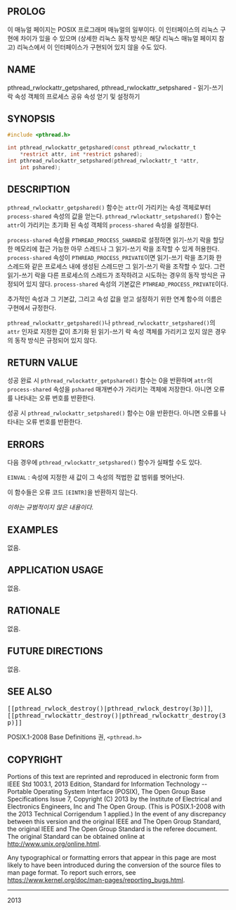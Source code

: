 ## PROLOG

이 매뉴얼 페이지는 POSIX 프로그래머 매뉴얼의 일부이다. 이 인터페이스의 리눅스 구현에 차이가 있을 수 있으며 (상세한 리눅스 동작 방식은 해당 리눅스 매뉴얼 페이지 참고) 리눅스에서 이 인터페이스가 구현되어 있지 않을 수도 있다.

## NAME

pthread_rwlockattr_getpshared, pthread_rwlockattr_setpshared - 읽기-쓰기 락 속성 객체의 프로세스 공유 속성 얻기 및 설정하기

## SYNOPSIS

```c
#include <pthread.h>

int pthread_rwlockattr_getpshared(const pthread_rwlockattr_t
    *restrict attr, int *restrict pshared);
int pthread_rwlockattr_setpshared(pthread_rwlockattr_t *attr,
    int pshared);
```

## DESCRIPTION

`pthread_rwlockattr_getpshared()` 함수는 `attr`이 가리키는 속성 객체로부터 `process-shared` 속성의 값을 얻는다. `pthread_rwlockattr_setpshared()` 함수는 `attr`이 가리키는 초기화 된 속성 객체의 `process-shared` 속성을 설정한다.

`process-shared` 속성을 `PTHREAD_PROCESS_SHARED`로 설정하면 읽기-쓰기 락을 할당한 메모리에 접근 가능한 아무 스레드나 그 읽기-쓰기 락을 조작할 수 있게 허용한다. `process-shared` 속성이 `PTHREAD_PROCESS_PRIVATE`이면 읽기-쓰기 락을 초기화 한 스레드와 같은 프로세스 내에 생성된 스레드만 그 읽기-쓰기 락을 조작할 수 있다. 그런 읽기-쓰기 락을 다른 프로세스의 스레드가 조작하려고 시도하는 경우의 동작 방식은 규정되어 있지 않다. `process-shared` 속성의 기본값은 `PTHREAD_PROCESS_PRIVATE`이다.

추가적인 속성과 그 기본값, 그리고 속성 값을 얻고 설정하기 위한 연계 함수의 이름은 구현에서 규정한다.

`pthread_rwlockattr_getpshared()`나 `pthread_rwlockattr_setpshared()`의 `attr` 인자로 지정한 값이 초기화 된 읽기-쓰기 락 속성 객체를 가리키고 있지 않은 경우의 동작 방식은 규정되어 있지 않다.

## RETURN VALUE

성공 완료 시 `pthread_rwlockattr_getpshared()` 함수는 0을 반환하며 `attr`의 `process-shared` 속성을 `pshared` 매개변수가 가리키는 객체에 저장한다. 아니면 오류를 나타내는 오류 번호를 반환한다.

성공 시 `pthread_rwlockattr_setpshared()` 함수는 0을 반환한다. 아니면 오류를 나타내는 오류 번호를 반환한다.

## ERRORS

다음 경우에 `pthread_rwlockattr_setpshared()` 함수가 실패할 수도 있다.

`EINVAL`
:   속성에 지정한 새 값이 그 속성의 적법한 값 범위를 벗어난다.

이 함수들은 오류 코드 `[EINTR]`을 반환하지 않는다.

*이하는 규범적이지 않은 내용이다.*

## EXAMPLES

없음.

## APPLICATION USAGE

없음.

## RATIONALE

없음.

## FUTURE DIRECTIONS

없음.

## SEE ALSO

<tt>[[pthread_rwlock_destroy()|pthread_rwlock_destroy(3p)]]</tt>, <tt>[[pthread_rwlockattr_destroy()|pthread_rwlockattr_destroy(3p)]]</tt>

POSIX.1-2008 Base Definitions 권, `<pthread.h>`

## COPYRIGHT

Portions of this text are reprinted and reproduced in electronic form from IEEE Std 1003.1, 2013 Edition, Standard for Information Technology -- Portable Operating System Interface (POSIX), The Open Group Base Specifications Issue 7, Copyright (C) 2013 by the Institute of Electrical and Electronics Engineers, Inc and The Open Group. (This is POSIX.1-2008 with the 2013 Technical Corrigendum 1 applied.) In the event of any discrepancy between this version and the original IEEE and The Open Group Standard, the original IEEE and The Open Group Standard is the referee document. The original Standard can be obtained online at <http://www.unix.org/online.html>.

Any typographical or formatting errors that appear in this page are most likely to have been introduced during the conversion of the source files to man page format. To report such errors, see <https://www.kernel.org/doc/man-pages/reporting_bugs.html>.

----

2013
